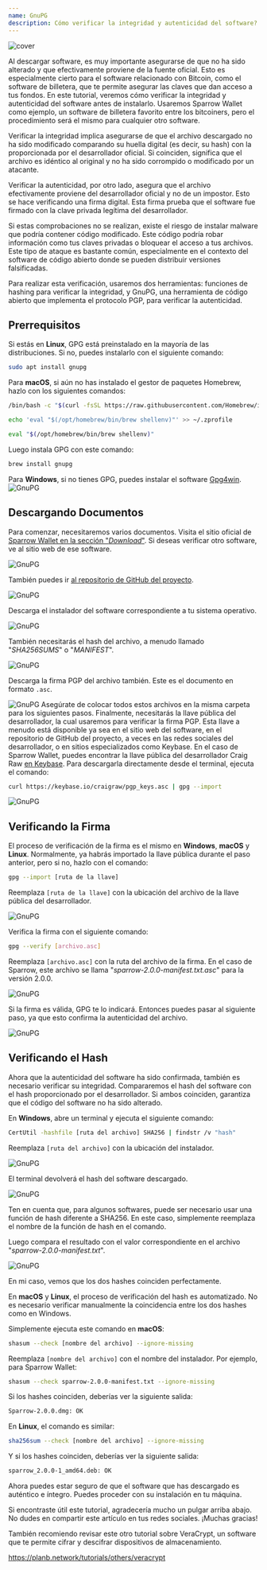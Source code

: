 ```yaml
---
name: GnuPG
description: Cómo verificar la integridad y autenticidad del software?
---
```

![cover](assets/cover.webp)

Al descargar software, es muy importante asegurarse de que no ha sido alterado y que efectivamente proviene de la fuente oficial. Esto es especialmente cierto para el software relacionado con Bitcoin, como el software de billetera, que te permite asegurar las claves que dan acceso a tus fondos. En este tutorial, veremos cómo verificar la integridad y autenticidad del software antes de instalarlo. Usaremos Sparrow Wallet como ejemplo, un software de billetera favorito entre los bitcoiners, pero el procedimiento será el mismo para cualquier otro software.

Verificar la integridad implica asegurarse de que el archivo descargado no ha sido modificado comparando su huella digital (es decir, su hash) con la proporcionada por el desarrollador oficial. Si coinciden, significa que el archivo es idéntico al original y no ha sido corrompido o modificado por un atacante.

Verificar la autenticidad, por otro lado, asegura que el archivo efectivamente proviene del desarrollador oficial y no de un impostor. Esto se hace verificando una firma digital. Esta firma prueba que el software fue firmado con la clave privada legítima del desarrollador.

Si estas comprobaciones no se realizan, existe el riesgo de instalar malware que podría contener código modificado. Este código podría robar información como tus claves privadas o bloquear el acceso a tus archivos. Este tipo de ataque es bastante común, especialmente en el contexto del software de código abierto donde se pueden distribuir versiones falsificadas.

Para realizar esta verificación, usaremos dos herramientas: funciones de hashing para verificar la integridad, y GnuPG, una herramienta de código abierto que implementa el protocolo PGP, para verificar la autenticidad.

## Prerrequisitos

Si estás en **Linux**, GPG está preinstalado en la mayoría de las distribuciones. Si no, puedes instalarlo con el siguiente comando:

```bash
sudo apt install gnupg
```

Para **macOS**, si aún no has instalado el gestor de paquetes Homebrew, hazlo con los siguientes comandos:

```bash
/bin/bash -c "$(curl -fsSL https://raw.githubusercontent.com/Homebrew/install/HEAD/install.sh)"
```

```bash
echo 'eval "$(/opt/homebrew/bin/brew shellenv)"' >> ~/.zprofile
```

```bash
eval "$(/opt/homebrew/bin/brew shellenv)"
```

Luego instala GPG con este comando:

```bash
brew install gnupg
```
Para **Windows**, si no tienes GPG, puedes instalar el software [Gpg4win](https://www.gpg4win.org/).
![GnuPG](assets/notext/01.webp)

## Descargando Documentos

Para comenzar, necesitaremos varios documentos. Visita el sitio oficial de [Sparrow Wallet en la sección "*Download*"](https://sparrowwallet.com/download/). Si deseas verificar otro software, ve al sitio web de ese software.

![GnuPG](assets/notext/02.webp)

También puedes ir [al repositorio de GitHub del proyecto](https://github.com/sparrowwallet/sparrow/releases).

![GnuPG](assets/notext/03.webp)

Descarga el instalador del software correspondiente a tu sistema operativo.

![GnuPG](assets/notext/04.webp)

También necesitarás el hash del archivo, a menudo llamado "*SHA256SUMS*" o "*MANIFEST*".

![GnuPG](assets/notext/05.webp)

Descarga la firma PGP del archivo también. Este es el documento en formato `.asc`.

![GnuPG](assets/notext/06.webp)
Asegúrate de colocar todos estos archivos en la misma carpeta para los siguientes pasos.
Finalmente, necesitarás la llave pública del desarrollador, la cual usaremos para verificar la firma PGP. Esta llave a menudo está disponible ya sea en el sitio web del software, en el repositorio de GitHub del proyecto, a veces en las redes sociales del desarrollador, o en sitios especializados como Keybase. En el caso de Sparrow Wallet, puedes encontrar la llave pública del desarrollador Craig Raw [en Keybase](https://keybase.io/craigraw). Para descargarla directamente desde el terminal, ejecuta el comando:

```bash
curl https://keybase.io/craigraw/pgp_keys.asc | gpg --import
```

![GnuPG](assets/notext/07.webp)

## Verificando la Firma

El proceso de verificación de la firma es el mismo en **Windows**, **macOS** y **Linux**. Normalmente, ya habrás importado la llave pública durante el paso anterior, pero si no, hazlo con el comando:

```bash
gpg --import [ruta de la llave]
```

Reemplaza `[ruta de la llave]` con la ubicación del archivo de la llave pública del desarrollador.

![GnuPG](assets/notext/08.webp)

Verifica la firma con el siguiente comando:

```bash
gpg --verify [archivo.asc]
```

Reemplaza `[archivo.asc]` con la ruta del archivo de la firma. En el caso de Sparrow, este archivo se llama "*sparrow-2.0.0-manifest.txt.asc*" para la versión 2.0.0.

![GnuPG](assets/notext/09.webp)

Si la firma es válida, GPG te lo indicará. Entonces puedes pasar al siguiente paso, ya que esto confirma la autenticidad del archivo.

![GnuPG](assets/notext/10.webp)

## Verificando el Hash
Ahora que la autenticidad del software ha sido confirmada, también es necesario verificar su integridad. Compararemos el hash del software con el hash proporcionado por el desarrollador. Si ambos coinciden, garantiza que el código del software no ha sido alterado.

En **Windows**, abre un terminal y ejecuta el siguiente comando:

```bash
CertUtil -hashfile [ruta del archivo] SHA256 | findstr /v "hash"
```

Reemplaza `[ruta del archivo]` con la ubicación del instalador.

![GnuPG](assets/notext/11.webp)

El terminal devolverá el hash del software descargado.

![GnuPG](assets/notext/12.webp)

Ten en cuenta que, para algunos softwares, puede ser necesario usar una función de hash diferente a SHA256. En este caso, simplemente reemplaza el nombre de la función de hash en el comando.

Luego compara el resultado con el valor correspondiente en el archivo "*sparrow-2.0.0-manifest.txt*".

![GnuPG](assets/notext/13.webp)

En mi caso, vemos que los dos hashes coinciden perfectamente.

En **macOS** y **Linux**, el proceso de verificación del hash es automatizado. No es necesario verificar manualmente la coincidencia entre los dos hashes como en Windows.

Simplemente ejecuta este comando en **macOS**:

```bash
shasum --check [nombre del archivo] --ignore-missing
```

Reemplaza `[nombre del archivo]` con el nombre del instalador. Por ejemplo, para Sparrow Wallet:

```bash
shasum --check sparrow-2.0.0-manifest.txt --ignore-missing
```

Si los hashes coinciden, deberías ver la siguiente salida:

```bash
Sparrow-2.0.0.dmg: OK
```
En **Linux**, el comando es similar:
```bash
sha256sum --check [nombre del archivo] --ignore-missing
```

Y si los hashes coinciden, deberías ver la siguiente salida:

```bash
sparrow_2.0.0-1_amd64.deb: OK
```

Ahora puedes estar seguro de que el software que has descargado es auténtico e íntegro. Puedes proceder con su instalación en tu máquina.

Si encontraste útil este tutorial, agradecería mucho un pulgar arriba abajo. No dudes en compartir este artículo en tus redes sociales. ¡Muchas gracias!

También recomiendo revisar este otro tutorial sobre VeraCrypt, un software que te permite cifrar y descifrar dispositivos de almacenamiento.

https://planb.network/tutorials/others/veracrypt